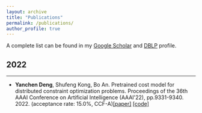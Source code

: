```yaml
---
layout: archive
title: "Publications"
permalink: /publications/
author_profile: true
---
```


A complete list can be found in my [Google Scholar](https://scholar.google.com/citations?user=Yk3RZdoAAAAJ&hl=en&oi=ao) and [DBLP](https://dblp.org/pid/199/6564.html) profile.

## 2022
------------
- **Yanchen Deng**, Shufeng Kong, Bo An. Pretrained cost model for distributed constraint optimization problems. Proceedings of the 36th AAAI Conference on Artificial Intelligence (AAAI'22), pp.9331-9340. 2022. (acceptance rate: 15.0%, CCF-A)[[paper]](/files/AAAI22.pdf) [[code]](https://github.com/ycdeng-ntu/GAT-PCM)
